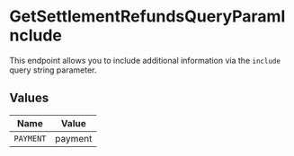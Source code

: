 # GetSettlementRefundsQueryParamInclude

This endpoint allows you to include additional information via the `include` query string parameter.


## Values

| Name      | Value     |
| --------- | --------- |
| `PAYMENT` | payment   |